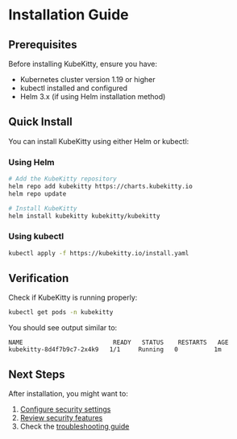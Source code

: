 # Installation Guide

## Prerequisites

Before installing KubeKitty, ensure you have:
- Kubernetes cluster version 1.19 or higher
- kubectl installed and configured
- Helm 3.x (if using Helm installation method)

## Quick Install

You can install KubeKitty using either Helm or kubectl:

### Using Helm

```bash
# Add the KubeKitty repository
helm repo add kubekitty https://charts.kubekitty.io
helm repo update

# Install KubeKitty
helm install kubekitty kubekitty/kubekitty
```

### Using kubectl

```bash
kubectl apply -f https://kubekitty.io/install.yaml
```

## Verification

Check if KubeKitty is running properly:

```bash
kubectl get pods -n kubekitty
```

You should see output similar to:

```
NAME                         READY   STATUS    RESTARTS   AGE
kubekitty-8d4f7b9c7-2x4k9   1/1     Running   0          1m
```

## Next Steps

After installation, you might want to:
1. [Configure security settings](/documentation/configuration)
2. [Review security features](/documentation/security)
3. Check the [troubleshooting guide](/documentation/troubleshooting)